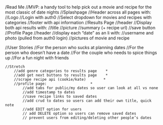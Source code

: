 /Read Me
//MVP: a handy tool to help pick out a movie and recipe for the most classic of date nights
    //Splashpage
        //Header across all pages with:
//Logo
//Login with auth0
        //Select dropdown for movies and recipes with categories
        //footer with api information
    //Results Page
        //header
        //Display both api results with:
            //title
            //picture
            //summary (+ recipe url)
        //save button
    //Profile Page
        //header
        //display each “date” as an li with:
            //username and photo (pulled from auth0 login)
        //pictures of movie and recipe

//User Stories
        //For the person who sucks at planning dates
        //For the person who doesn’t have a date
//For the couple who needs to spice things up
//For a fun night with friends


    //Stretch
        //add genre categories to results page    *
        //add get next buttons to results page    *
        //scrape recipe api (cookie/kate)        *
        //profile page:                    *
            //add tabs for public/my dates so user can look at all vs none
            //add timestamp to dates
            //save recipe links to saved dates
            //add crud to dates so users can add their own title, quick note
            //add EDIT option for users
            // add DELETE option so users can remove saved dates
            // prevent users from editing/deleting other people’s dates
